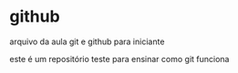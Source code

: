 # github

arquivo da aula git e github para iniciante

este é um repositório teste para ensinar como git funciona 
